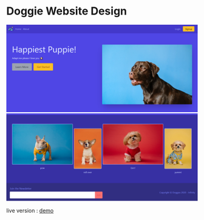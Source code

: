 # Doggie Website Design

<img src="dog.png" />
<br>
<img src="dog2.png" />

<br>

live version : [demo](https://jovial-perlman-c33112.netlify.app/)
